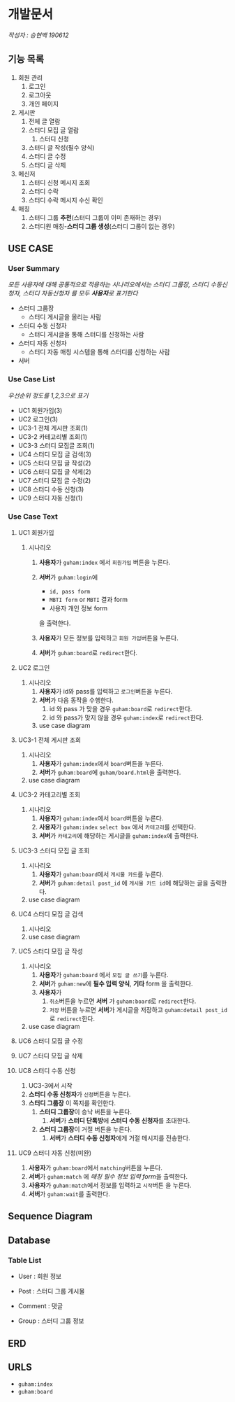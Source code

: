 # 개발문서

*작성자 : 승현백*  *190612*

## 기능 목록

1. 회원 관리
   1. 로그인
   2. 로그아웃
   3. 개인 페이지
2. 게시판
   1. 전체 글 열람
   2. 스터디 모집 글 열람
      1. 스터디 신청
   3. 스터디 글 작성(필수 양식)
   4. 스터디 글 수정
   5. 스터디 글 삭제
3. 메신저
   1. 스터디 신청 메시지 조회
   2. 스터디 수락
   3. 스터디 수락 메시지 수신 확인
4. 매칭
   1. 스터디 그룹 **추천**(스터디 그룹이 이미 존재하는 경우)
   2. 스터디원 매칭-**스터디 그룹 생성**(스터디 그룹이 없는 경우)

## USE CASE

### User Summary ##

*모든 사용자에 대해 공통적으로 적용하는 시나리오에서는  스터디 그룹장, 스터디 수동신청자, 스터디 자동신청자 를 모두 **사용자**로 표기한다*

* 스터디 그룹장
  * 스터디 게시글을 올리는 사람
* 스터디 수동 신청자
  * 스터디 게시글을 통해 스터디를 신청하는 사람
* 스터디 자동 신청자
  * 스터디 자동 매칭 시스템을 통해 스터디를 신청하는 사람
* 서버

### Use Case List

*우선순위 정도를 1,2,3으로 표기*

* UC1 회원가입(3)
* UC2 로그인(3)
* UC3-1  전체 게시판 조회(1)
* UC3-2 카테고리별 조회(1)
* UC3-3 스터디 모집글 조회(1)
* UC4 스터디 모집 글 검색(3)
* UC5 스터디 모집 글 작성(2)
* UC6 스터디 모집 글 삭제(2)
* UC7 스터디 모집 글 수정(2)
* UC8 스터디 수동 신청(3)
* UC9 스터디 자동 신청(1)

### Use Case Text

1. UC1 회원가입

   1. 시나리오

      1. **사용자**가 `guham:index` 에서 `회원가입` 버튼을 누른다.

      2. **서버**가 `guham:login`에 

         * `id, pass form`
         * `MBTI form` or `MBTI` 결과 form
         * 사용자 개인 정보 form

         을 출력한다.

      3. **사용자**가 모든 정보를 입력하고 `회원 가입`버튼을 누른다.

      4. **서버**가 `guham:board`로 `redirect`한다.

2. UC2 로그인

   1. 시나리오
      1. **사용자**가 id와 pass를 입력하고 `로그인`버튼을 누른다.
      2. **서버**가 다음 동작을 수행한다.
         1. id 와 pass 가 맞을 경우 `guham:board`로 `redirect`한다.
         2. id 와 pass가 맞지 않을 경우 `guham:index`로 `redirect`한다.
      3. use case diagram

3. UC3-1 전체 게시판 조회

   1. 시나리오
      1. **사용자**가 `guham:index`에서 `board`버튼을 누른다.
      2. **서버**가 `guham:board`에 `guham/board.html`을 출력한다.
   2. use case diagram

4. UC3-2 카테고리별 조회

   1. 시나리오
      1. **사용자**가 `guham:index`에서 `board`버튼을 누른다.
      2. **사용자**가 `guham:index` `select box` 에서 `카테고리`를 선택한다.
      3. **서버**가 `카테고리`에 해당하는 게시글을 `guham:index`에 출력한다.

5. UC3-3 스터디 모집 글 조회

   1. 시나리오
      1. **사용자**가 `guham:board`에서 `게시물 카드`를 누른다.
      2. **서버**가 `guham:detail post_id` 에 ``게시물 카드 id``에 해당하는 글을 출력한다.
   2. use case diagram

6. UC4 스터디 모집 글 검색

   1. 시나리오
   2. use case diagram

7. UC5 스터디 모집 글 작성

   1. 시나리오
      1. **사용자**가 `guham:board` 에서 `모집 글 쓰기`를 누른다.
      2. **서버**가 `guham:new`에 **필수 입력 양식**, **기타** form 을 출력한다.
      3. **사용자**가
         1. `취소`버튼을 누르면 **서버** 가 `guham:board`로 `redirect`한다.
         2. `저장` 버튼을 누르면 **서버**가 게시글을 저장하고 `guham:detail post_id` 로 `redirect`한다.
   2. use case diagram

8. UC6 스터디 모집 글 수정

9. UC7 스터디 모집 글 삭제

10. UC8 스터디 수동 신청

    1. UC3-3에서 시작
    2. **스터디 수동 신청자**가 `신청`버튼을 누른다.
    3. **스터디 그룹장** 이 쪽지를 확인한다.
       1. **스터디 그룹장**이 승낙 버튼을 누른다.
          1. **서버**가 **스터디 단톡방**에 **스터디 수동 신청자**를 초대한다.
       2. **스터디 그룹장**이 거절 버튼을 누른다.
          1. **서버**가 **스터디 수동 신청자**에게 거절 메시지를 전송한다.

11. UC9 스터디 자동 신청(미완)

    1. **사용자**가 `guham:board`에서 `matching`버튼을 누른다.
    2. **서버**가 `guham:match` 에 *매칭 필수 정보 입력 form*을 출력한다.
    3. **사용자**가 `guham:match`에서 정보를 입력하고 `시작`버튼 을 누른다.
    4. **서버**가 `guham:wait`를 출력한다.

## Sequence Diagram

## Database

### Table List

* User : 회원 정보

* Post : 스터디 그룹 게시물
* Comment : 댓글
* Group : 스터디 그룹 정보

## ERD



## URLS

* `guham:index`
* `guham:board`



